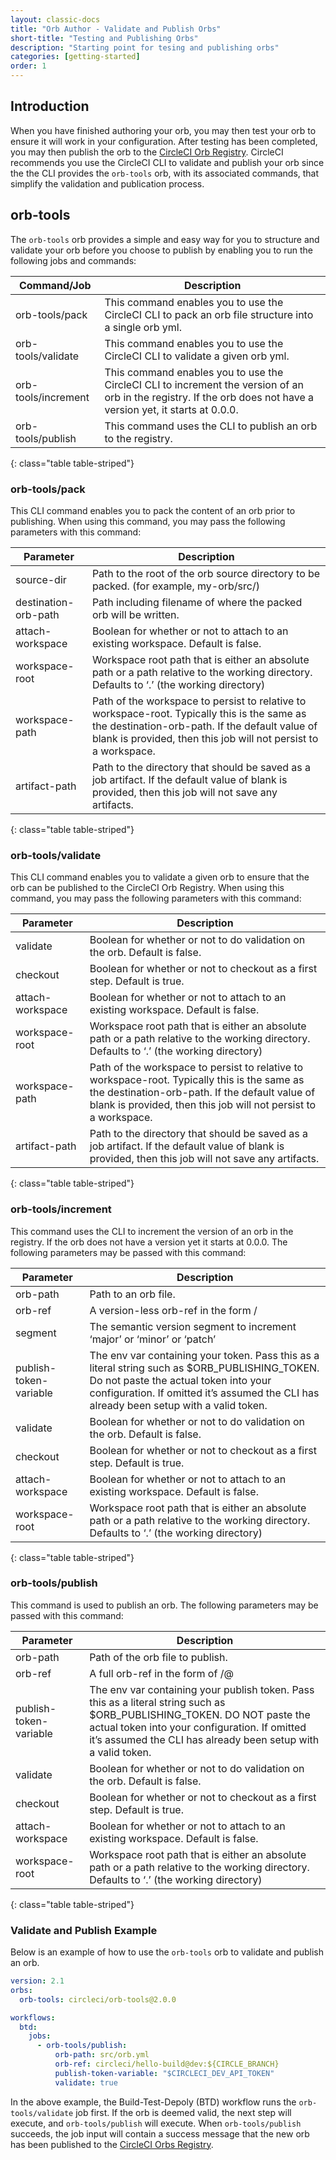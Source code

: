 ```yaml
---
layout: classic-docs
title: "Orb Author - Validate and Publish Orbs"
short-title: "Testing and Publishing Orbs"
description: "Starting point for tesing and publishing orbs"
categories: [getting-started]
order: 1
---
```


## Introduction

When you have finished authoring your orb, you may then test your orb to ensure it will work in your configuration. After testing has been completed, you may then publish the orb to the [CircleCI Orb Registry](https://circleci.com/orbs/registry/). CircleCI recommends you use the CircleCI CLI to validate and publish your orb since the the CLI provides the `orb-tools` orb, with its associated commands, that simplify the validation and publication process. 

## orb-tools

The `orb-tools` orb provides a simple and easy way for you to structure and validate your orb before you choose to publish by enabling you to run the following jobs and commands:

Command/Job | Description
------------|-----------
orb-tools/pack | This command enables you to use the CircleCI CLI to pack an orb file structure into a single orb yml.
orb-tools/validate | This command enables you to use the CircleCI CLI to validate a given orb yml.
orb-tools/increment | This command enables you to use the CircleCI CLI to increment the version of an orb in the registry. If the orb does not have a version yet, it starts at 0.0.0.
orb-tools/publish | This command uses the CLI to publish an orb to the registry.
{: class="table table-striped"}

### orb-tools/pack

This CLI command enables you to pack the content of an orb prior to publishing. When using this command, you may pass the following parameters with this command:

Parameter | Description
------------|-----------
source-dir | Path to the root of the orb source directory to be packed. (for example, my-orb/src/)
destination-orb-path | Path including filename of where the packed orb will be written.
attach-workspace | Boolean for whether or not to attach to an existing workspace. Default is false.
workspace-root | Workspace root path that is either an absolute path or a path relative to the working directory. Defaults to ‘.’ (the working directory)
workspace-path | Path of the workspace to persist to relative to workspace-root. Typically this is the same as the destination-orb-path. If the default value of blank is provided, then this job will not persist to a workspace.
artifact-path | Path to the directory that should be saved as a job artifact. If the default value of blank is provided, then this job will not save any artifacts.
{: class="table table-striped"}

### orb-tools/validate

This CLI command enables you to validate a given orb to ensure that the orb can be published to the CircleCI Orb Registry. When using this command, you may pass the following parameters with this command:

Parameter | Description
------------|-----------
validate | Boolean for whether or not to do validation on the orb. Default is false.
checkout | Boolean for whether or not to checkout as a first step. Default is true.
attach-workspace | Boolean for whether or not to attach to an existing workspace. Default is false.
workspace-root | Workspace root path that is either an absolute path or a path relative to the working directory. Defaults to ‘.’ (the working directory)
workspace-path | Path of the workspace to persist to relative to workspace-root. Typically this is the same as the destination-orb-path. If the default value of blank is provided, then this job will not persist to a workspace.
artifact-path | Path to the directory that should be saved as a job artifact. If the default value of blank is provided, then this job will not save any artifacts.
{: class="table table-striped"}

### orb-tools/increment

This command uses the CLI to increment the version of an orb in the registry. If the orb does not have a version yet it starts at 0.0.0. The following parameters may be passed with this command:

Parameter | Description
------------|-----------
orb-path | Path to an orb file.
orb-ref | A version-less orb-ref in the form /
segment | The semantic version segment to increment ‘major’ or ‘minor’ or ‘patch’
publish-token-variable | The env var containing your token. Pass this as a literal string such as $ORB_PUBLISHING_TOKEN. Do not paste the actual token into your configuration. If omitted it’s assumed the CLI has already been setup with a valid token.
validate | Boolean for whether or not to do validation on the orb. Default is false.
checkout | Boolean for whether or not to checkout as a first step. Default is true.
attach-workspace | Boolean for whether or not to attach to an existing workspace. Default is false.
workspace-root | Workspace root path that is either an absolute path or a path relative to the working directory. Defaults to ‘.’ (the working directory)
{: class="table table-striped"}

### orb-tools/publish

This command is used to publish an orb. The following parameters may be passed with this command:

Parameter | Description
------------|-----------
orb-path | Path of the orb file to publish.
orb-ref | A full orb-ref in the form of /@
publish-token-variable | The env var containing your publish token. Pass this as a literal string such as $ORB_PUBLISHING_TOKEN. DO NOT paste the actual token into your configuration. If omitted it’s assumed the CLI has already been setup with a valid token.
validate | Boolean for whether or not to do validation on the orb. Default is false.
checkout | Boolean for whether or not to checkout as a first step. Default is true.
attach-workspace | Boolean for whether or not to attach to an existing workspace. Default is false.
workspace-root | Workspace root path that is either an absolute path or a path relative to the working directory. Defaults to ‘.’ (the working directory)
{: class="table table-striped"}

### Validate and Publish Example

Below is an example of how to use the `orb-tools` orb to validate and publish an orb.

```yaml
version: 2.1
orbs:
  orb-tools: circleci/orb-tools@2.0.0

workflows:
  btd:
    jobs:
      - orb-tools/publish:
          orb-path: src/orb.yml
          orb-ref: circleci/hello-build@dev:${CIRCLE_BRANCH}
          publish-token-variable: "$CIRCLECI_DEV_API_TOKEN"
          validate: true
```

In the above example, the Build-Test-Depoly (BTD) workflow runs the `orb-tools/validate` job first. If the orb is deemed valid, the next step will execute, and `orb-tools/publish` will execute. When `orb-tools/publish` succeeds, the job input will contain a success message that the new orb has been published to the [CircleCI Orbs Registry](https://circleci.com/orbs/registry/).
